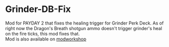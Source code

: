 # Grinder-DB-Fix  
Mod for PAYDAY 2 that fixes the healing trigger for Grinder Perk Deck. As of right now the Dragon's Breath shotgun ammo doesn't trigger grinder's heal on the fire ticks, this mod fixes that.  
Mod is also available on [modworkshop](https://modworkshop.net/mod/36680/)
